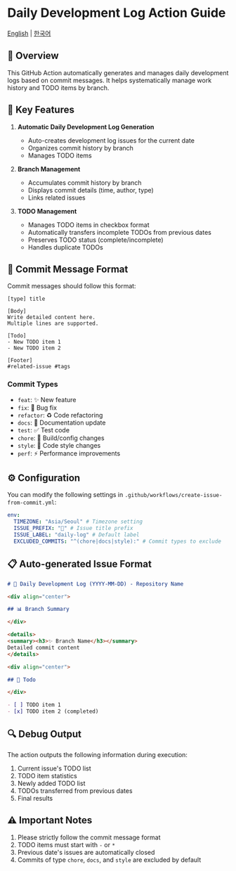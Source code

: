 # Daily Development Log Action Guide

[English](README.en.md) | [한국어](README.md)

## 📌 Overview

This GitHub Action automatically generates and manages daily development logs based on commit messages. It helps systematically manage work history and TODO items by branch.

## 🔧 Key Features

1. **Automatic Daily Development Log Generation**

   - Auto-creates development log issues for the current date
   - Organizes commit history by branch
   - Manages TODO items

2. **Branch Management**

   - Accumulates commit history by branch
   - Displays commit details (time, author, type)
   - Links related issues

3. **TODO Management**
   - Manages TODO items in checkbox format
   - Automatically transfers incomplete TODOs from previous dates
   - Preserves TODO status (complete/incomplete)
   - Handles duplicate TODOs

## 💫 Commit Message Format

Commit messages should follow this format:

```
[type] title

[Body]
Write detailed content here.
Multiple lines are supported.

[Todo]
- New TODO item 1
- New TODO item 2

[Footer]
#related-issue #tags
```

### Commit Types

- `feat`: ✨ New feature
- `fix`: 🐛 Bug fix
- `refactor`: ♻️ Code refactoring
- `docs`: 📝 Documentation update
- `test`: ✅ Test code
- `chore`: 🔧 Build/config changes
- `style`: 💄 Code style changes
- `perf`: ⚡️ Performance improvements

## ⚙️ Configuration

You can modify the following settings in `.github/workflows/create-issue-from-commit.yml`:

```yaml
env:
  TIMEZONE: "Asia/Seoul" # Timezone setting
  ISSUE_PREFIX: "📅" # Issue title prefix
  ISSUE_LABEL: "daily-log" # Default label
  EXCLUDED_COMMITS: "^(chore|docs|style):" # Commit types to exclude
```

## 📋 Auto-generated Issue Format

```markdown
# 📅 Daily Development Log (YYYY-MM-DD) - Repository Name

<div align="center">

## 📊 Branch Summary

</div>

<details>
<summary><h3>✨ Branch Name</h3></summary>
Detailed commit content
</details>

<div align="center">

## 📝 Todo

</div>

- [ ] TODO item 1
- [x] TODO item 2 (completed)
```

## 🔍 Debug Output

The action outputs the following information during execution:

1. Current issue's TODO list
2. TODO item statistics
3. Newly added TODO list
4. TODOs transferred from previous dates
5. Final results

## ⚠️ Important Notes

1. Please strictly follow the commit message format
2. TODO items must start with `-` or `*`
3. Previous date's issues are automatically closed
4. Commits of type `chore`, `docs`, and `style` are excluded by default
